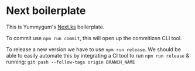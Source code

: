 # Next boilerplate

This is Yummygum's [Next.ks](https://www.nextjs.org) boilerplate.

To commit use `npm run commit`, this will open up the commitizen CLI tool.

To release a new version we have to use `npm run release`. We should be able to easily automate this by integrating a CI tool to run `npm run release` & running: `git push --follow-tags origin BRANCH_NAME`
